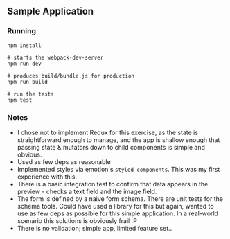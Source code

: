 ## Sample Application

### Running

    npm install

    # starts the webpack-dev-server
    npm run dev

    # produces build/bundle.js for production
    npm run build

    # run the tests
    npm test

### Notes

* I chose not to implement Redux for this exercise, as the state is straightforward enough to manage, and the app is shallow enough that passing state & mutators down to child components is simple and obvious.
* Used as few deps as reasonable
* Implemented styles via emotion's `styled components`. This was my first experience with this.
* There is a basic integration test to confirm that data appears in the preview - checks a text field and the image field.
* The form is defined by a naive form schema. There are unit tests for the schema tools. Could have used a library for this but again, wanted to use as few deps as possible for this simple application. In a real-world scenario this solutions is obviously frail :P
* There is no validation; simple app, limited feature set..
